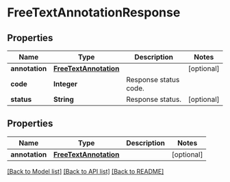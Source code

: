 
# FreeTextAnnotationResponse


## Properties
Name | Type | Description | Notes
------------ | ------------- | ------------- | -------------
**annotation** | [**FreeTextAnnotation**](FreeTextAnnotation.md) |  | [optional]
**code** | **Integer** | Response status code. | 
**status** | **String** | Response status. | [optional]


## Properties
Name | Type | Description | Notes
------------ | ------------- | ------------- | -------------
**annotation** | [**FreeTextAnnotation**](FreeTextAnnotation.md) |  |  [optional]

[[Back to Model list]](../../README.md#documentation-for-models) [[Back to API list]](../../README.md#documentation-for-api-endpoints) [[Back to README]](../../README.md)


